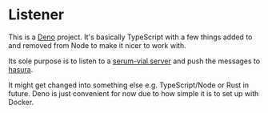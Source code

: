# Listener

This is a [Deno](https://deno.land) project. It's basically TypeScript with a few things added to and removed from Node to make it nicer to work with.

Its sole purpose is to listen to a [serum-vial server](https://github.com/tardis-dev/serum-vial) and push the messages to [hasura](https://hasura.io/).

It might get changed into something else e.g. TypeScript/Node or Rust in future. Deno is just convenient for now due to how simple it is to set up with Docker.
